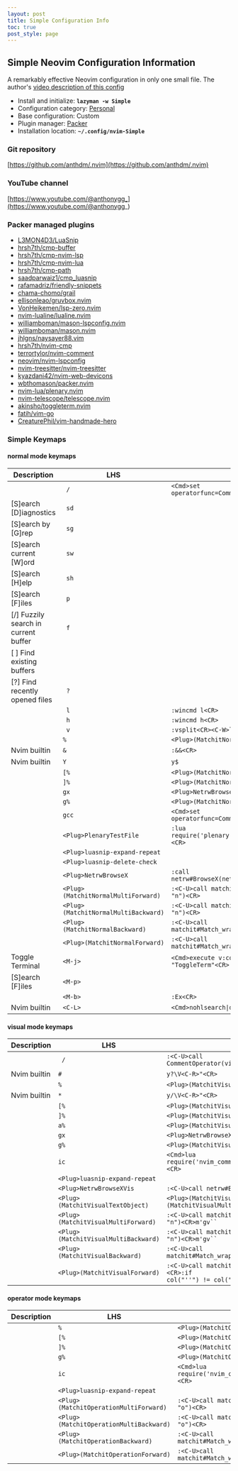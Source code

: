 ```yaml
---
layout: post
title: Simple Configuration Info
toc: true
post_style: page
---
```


## Simple Neovim Configuration Information

A remarkably effective Neovim configuration in only one small file. The author's [video description of this config](https://youtu.be/AzhSnM0uHvM)

- Install and initialize: **`lazyman -w Simple`**
- Configuration category: [Personal](https://lazyman.dev/configurations/#personal-configurations)
- Base configuration:     Custom
- Plugin manager:         [Packer](https://github.com/wbthomason/packer.nvim)
- Installation location:  **`~/.config/nvim-Simple`**

### Git repository

[https://github.com/anthdm/.nvim](https://github.com/anthdm/.nvim)

### YouTube channel

[https://www.youtube.com/@anthonygg_](https://www.youtube.com/@anthonygg_)

### Packer managed plugins

- [L3MON4D3/LuaSnip](https://github.com/L3MON4D3/LuaSnip)
- [hrsh7th/cmp-buffer](https://github.com/hrsh7th/cmp-buffer)
- [hrsh7th/cmp-nvim-lsp](https://github.com/hrsh7th/cmp-nvim-lsp)
- [hrsh7th/cmp-nvim-lua](https://github.com/hrsh7th/cmp-nvim-lua)
- [hrsh7th/cmp-path](https://github.com/hrsh7th/cmp-path)
- [saadparwaiz1/cmp_luasnip](https://github.com/saadparwaiz1/cmp_luasnip)
- [rafamadriz/friendly-snippets](https://github.com/rafamadriz/friendly-snippets)
- [chama-chomo/grail](https://github.com/chama-chomo/grail)
- [ellisonleao/gruvbox.nvim](https://github.com/ellisonleao/gruvbox.nvim)
- [VonHeikemen/lsp-zero.nvim](https://github.com/VonHeikemen/lsp-zero.nvim)
- [nvim-lualine/lualine.nvim](https://github.com/nvim-lualine/lualine.nvim)
- [williamboman/mason-lspconfig.nvim](https://github.com/williamboman/mason-lspconfig.nvim)
- [williamboman/mason.nvim](https://github.com/williamboman/mason.nvim)
- [jhlgns/naysayer88.vim](https://github.com/jhlgns/naysayer88.vim)
- [hrsh7th/nvim-cmp](https://github.com/hrsh7th/nvim-cmp)
- [terrortylor/nvim-comment](https://github.com/terrortylor/nvim-comment)
- [neovim/nvim-lspconfig](https://github.com/neovim/nvim-lspconfig)
- [nvim-treesitter/nvim-treesitter](https://github.com/nvim-treesitter/nvim-treesitter)
- [kyazdani42/nvim-web-devicons](https://github.com/kyazdani42/nvim-web-devicons)
- [wbthomason/packer.nvim](https://github.com/wbthomason/packer.nvim)
- [nvim-lua/plenary.nvim](https://github.com/nvim-lua/plenary.nvim)
- [nvim-telescope/telescope.nvim](https://github.com/nvim-telescope/telescope.nvim)
- [akinsho/toggleterm.nvim](https://github.com/akinsho/toggleterm.nvim)
- [fatih/vim-go](https://github.com/fatih/vim-go)
- [CreaturePhil/vim-handmade-hero](https://github.com/CreaturePhil/vim-handmade-hero)

### Simple Keymaps

#### normal mode keymaps

| Description | LHS | RHS |
| ----------- | --- | --- |
|  | <code> /</code> | <code>&lt;Cmd&gt;set operatorfunc=CommentOperator&lt;CR&gt;g@</code> |
| [S]earch [D]iagnostics | <code> sd</code> |  |
| [S]earch by [G]rep | <code> sg</code> |  |
| [S]earch current [W]ord | <code> sw</code> |  |
| [S]earch [H]elp | <code> sh</code> |  |
| [S]earch [F]iles | <code> p</code> |  |
| [/] Fuzzily search in current buffer | <code> f</code> |  |
| [ ] Find existing buffers | <code>  </code> |  |
| [?] Find recently opened files | <code> ?</code> |  |
|  | <code> l</code> | <code>:wincmd l&lt;CR&gt;</code> |
|  | <code> h</code> | <code>:wincmd h&lt;CR&gt;</code> |
|  | <code> v</code> | <code>:vsplit&lt;CR&gt;&lt;C-W&gt;l</code> |
|  | <code>%</code> | <code>&lt;Plug&gt;(MatchitNormalForward)</code> |
| Nvim builtin | <code>&</code> | <code>:&&&lt;CR&gt;</code> |
| Nvim builtin | <code>Y</code> | <code>y$</code> |
|  | <code>[%</code> | <code>&lt;Plug&gt;(MatchitNormalMultiBackward)</code> |
|  | <code>]%</code> | <code>&lt;Plug&gt;(MatchitNormalMultiForward)</code> |
|  | <code>gx</code> | <code>&lt;Plug&gt;NetrwBrowseX</code> |
|  | <code>g%</code> | <code>&lt;Plug&gt;(MatchitNormalBackward)</code> |
|  | <code>gcc</code> | <code>&lt;Cmd&gt;set operatorfunc=CommentOperator&lt;CR&gt;g@l</code> |
|  | <code>&lt;Plug&gt;PlenaryTestFile</code> | <code>:lua require('plenary.test_harness').test_directory(vim.fn.expand("%:p"))&lt;CR&gt;</code> |
|  | <code>&lt;Plug&gt;luasnip-expand-repeat</code> |  |
|  | <code>&lt;Plug&gt;luasnip-delete-check</code> |  |
|  | <code>&lt;Plug&gt;NetrwBrowseX</code> | <code>:call netrw#BrowseX(netrw#GX(),netrw#CheckIfRemote(netrw#GX()))&lt;CR&gt;</code> |
|  | <code>&lt;Plug&gt;(MatchitNormalMultiForward)</code> | <code>:&lt;C-U&gt;call matchit#MultiMatch("W",  "n")&lt;CR&gt;</code> |
|  | <code>&lt;Plug&gt;(MatchitNormalMultiBackward)</code> | <code>:&lt;C-U&gt;call matchit#MultiMatch("bW", "n")&lt;CR&gt;</code> |
|  | <code>&lt;Plug&gt;(MatchitNormalBackward)</code> | <code>:&lt;C-U&gt;call matchit#Match_wrapper('',0,'n')&lt;CR&gt;</code> |
|  | <code>&lt;Plug&gt;(MatchitNormalForward)</code> | <code>:&lt;C-U&gt;call matchit#Match_wrapper('',1,'n')&lt;CR&gt;</code> |
| Toggle Terminal | <code>&lt;M-j&gt;</code> | <code>&lt;Cmd&gt;execute v:count . "ToggleTerm"&lt;CR&gt;</code> |
| [S]earch [F]iles | <code>&lt;M-p&gt;</code> |  |
|  | <code>&lt;M-b&gt;</code> | <code>:Ex&lt;CR&gt;</code> |
| Nvim builtin | <code>&lt;C-L&gt;</code> | <code>&lt;Cmd&gt;nohlsearch&#124;diffupdate|normal! &lt;C-L&gt;&lt;CR&gt;</code> |

#### visual mode keymaps

| Description | LHS | RHS |
| ----------- | --- | --- |
|  | <code> /</code> | <code>:&lt;C-U&gt;call CommentOperator(visualmode())&lt;CR&gt;</code> |
| Nvim builtin | <code>#</code> | <code>y?\V&lt;C-R&gt;"&lt;CR&gt;</code> |
|  | <code>%</code> | <code>&lt;Plug&gt;(MatchitVisualForward)</code> |
| Nvim builtin | <code>*</code> | <code>y/\V&lt;C-R&gt;"&lt;CR&gt;</code> |
|  | <code>[%</code> | <code>&lt;Plug&gt;(MatchitVisualMultiBackward)</code> |
|  | <code>]%</code> | <code>&lt;Plug&gt;(MatchitVisualMultiForward)</code> |
|  | <code>a%</code> | <code>&lt;Plug&gt;(MatchitVisualTextObject)</code> |
|  | <code>gx</code> | <code>&lt;Plug&gt;NetrwBrowseXVis</code> |
|  | <code>g%</code> | <code>&lt;Plug&gt;(MatchitVisualBackward)</code> |
|  | <code>ic</code> | <code>&lt;Cmd&gt;lua require('nvim_comment').select_comment_chunk()&lt;CR&gt;</code> |
|  | <code>&lt;Plug&gt;luasnip-expand-repeat</code> |  |
|  | <code>&lt;Plug&gt;NetrwBrowseXVis</code> | <code>:&lt;C-U&gt;call netrw#BrowseXVis()&lt;CR&gt;</code> |
|  | <code>&lt;Plug&gt;(MatchitVisualTextObject)</code> | <code>&lt;Plug&gt;(MatchitVisualMultiBackward)o&lt;Plug&gt;(MatchitVisualMultiForward)</code> |
|  | <code>&lt;Plug&gt;(MatchitVisualMultiForward)</code> | <code>:&lt;C-U&gt;call matchit#MultiMatch("W",  "n")&lt;CR&gt;m'gv``</code> |
|  | <code>&lt;Plug&gt;(MatchitVisualMultiBackward)</code> | <code>:&lt;C-U&gt;call matchit#MultiMatch("bW", "n")&lt;CR&gt;m'gv``</code> |
|  | <code>&lt;Plug&gt;(MatchitVisualBackward)</code> | <code>:&lt;C-U&gt;call matchit#Match_wrapper('',0,'v')&lt;CR&gt;m'gv``</code> |
|  | <code>&lt;Plug&gt;(MatchitVisualForward)</code> | <code>:&lt;C-U&gt;call matchit#Match_wrapper('',1,'v')&lt;CR&gt;:if col("''") != col("$") &#124; exe ":normal! m'" | endif&lt;CR&gt;gv``</code> |

#### operator mode keymaps

| Description | LHS | RHS |
| ----------- | --- | --- |
|  | <code>%</code> | <code>&lt;Plug&gt;(MatchitOperationForward)</code> |
|  | <code>[%</code> | <code>&lt;Plug&gt;(MatchitOperationMultiBackward)</code> |
|  | <code>]%</code> | <code>&lt;Plug&gt;(MatchitOperationMultiForward)</code> |
|  | <code>g%</code> | <code>&lt;Plug&gt;(MatchitOperationBackward)</code> |
|  | <code>ic</code> | <code>&lt;Cmd&gt;lua require('nvim_comment').select_comment_chunk()&lt;CR&gt;</code> |
|  | <code>&lt;Plug&gt;luasnip-expand-repeat</code> |  |
|  | <code>&lt;Plug&gt;(MatchitOperationMultiForward)</code> | <code>:&lt;C-U&gt;call matchit#MultiMatch("W",  "o")&lt;CR&gt;</code> |
|  | <code>&lt;Plug&gt;(MatchitOperationMultiBackward)</code> | <code>:&lt;C-U&gt;call matchit#MultiMatch("bW", "o")&lt;CR&gt;</code> |
|  | <code>&lt;Plug&gt;(MatchitOperationBackward)</code> | <code>:&lt;C-U&gt;call matchit#Match_wrapper('',0,'o')&lt;CR&gt;</code> |
|  | <code>&lt;Plug&gt;(MatchitOperationForward)</code> | <code>:&lt;C-U&gt;call matchit#Match_wrapper('',1,'o')&lt;CR&gt;</code> |
